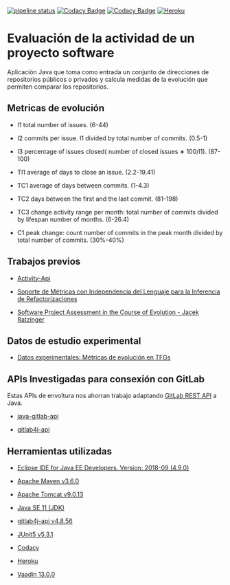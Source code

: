 [![pipeline status](https://gitlab.com/mlb0029/comparador-de-metricas-de-evolucion-en-repositorios-software/badges/master/pipeline.svg)](https://gitlab.com/mlb0029/comparador-de-metricas-de-evolucion-en-repositorios-software/commits/master)
[![Codacy Badge](https://api.codacy.com/project/badge/Grade/daae9a7164164f33904868c5545a94a6)](https://www.codacy.com/app/mlb0029/comparador-de-metricas-de-evolucion-en-repositorios-software?utm_source=gitlab.com&amp;utm_medium=referral&amp;utm_content=mlb0029/comparador-de-metricas-de-evolucion-en-repositorios-software&amp;utm_campaign=Badge_Grade)
[![Codacy Badge](https://api.codacy.com/project/badge/Coverage/daae9a7164164f33904868c5545a94a6)](https://www.codacy.com/app/mlb0029/comparador-de-metricas-de-evolucion-en-repositorios-software?utm_source=gitlab.com&utm_medium=referral&utm_content=mlb0029/comparador-de-metricas-de-evolucion-en-repositorios-software&utm_campaign=Badge_Coverage)
[![Heroku](http://heroku-badge.herokuapp.com/?app=evolution-metrics&style=flat&svg=1)](https://evolution-metrics.herokuapp.com/)

# Evaluación de la actividad de un proyecto software

Aplicación Java que toma como entrada un conjunto de direcciones de repositorios públicos o privados y calcula  medidas de la evolución que permiten comparar los repositorios.

## Metricas de evolución

*   I1 total number of issues. (6-44)

*   I2  commits  per  issue.  I1  divided  by  total  number  of commits. (0.5-1)

*   I3 percentage of issues closed( number of closed issues ∗ 100/I1). (87-100)

*   TI1 average of days to close an issue. (2.2-19.41)

*   TC1 average of days between commits. (1-4.3)

*   TC2 days between the first and the last commit. (81-198)

*   TC3 change activity range per month: total number of commits divided by lifespan number of months. (6-26.4)

*   C1 peak change: count number of commits in the peak month divided by total number of commits. (30%-40%)

## Trabajos previos

*   [Activity-Api](https://github.com/dba0010/Activiti-Api )

*   [Soporte de Métricas con Independencia del Lenguaje para la Inferencia de Refactorizaciones](https://www.researchgate.net/profile/Yania_Crespo/publication/221595114_Soporte_de_Metricas_con_Independencia_del_Lenguaje_para_la_Inferencia_de_Refactorizaciones/links/09e4150b5f06425e32000000/Soporte-de-Metricas-con-Independencia-del-Lenguaje-para-la-Inferencia-de-Refactorizaciones.pdf)

*   [Software Project Assessment in the Course of Evolution -  Jacek Ratzinger](http://www.inf.usi.ch/jazayeri/docs/Thesis_Jacek_Ratzinger.pdf)

## Datos de estudio experimental

*   [Datos experimentales: Métricas de evolución en TFGs](https://github.com/clopezno/clopezno.github.io/blob/master/agile_practices_experiment/DataSet_EvolutionSoftwareMetrics_FYP.csv)

## APIs Investigadas para consexión con GitLab
Estas APIs de envoltura nos ahorran trabajo adaptando [GitLab REST API](https://docs.gitlab.com/ee/api/) a Java.

*   [java-gitlab-api](https://github.com/timols/java-gitlab-api)

*   [gitlab4j-api](https://github.com/gmessner/gitlab4j-api)

## Herramientas utilizadas

*   [Eclipse IDE for Java EE Developers. Version: 2018-09 (4.9.0)](https://www.eclipse.org/)

*   [Apache Maven v3.6.0](https://maven.apache.org/)

*   [Apache Tomcat v9.0.13](http://tomcat.apache.org/)

*   [Java SE 11 (JDK)](https://www.oracle.com/technetwork/java/javase/overview/index.html)

*   [gitlab4j-api v4.8.56](https://github.com/gmessner/gitlab4j-api)

*   [JUnit5 v5.3.1](https://junit.org/junit5/)

*   [Codacy](https://www.codacy.com/)

*   [Heroku](https://www.heroku.com/)

*   [Vaadin 13.0.0](https://vaadin.com/)